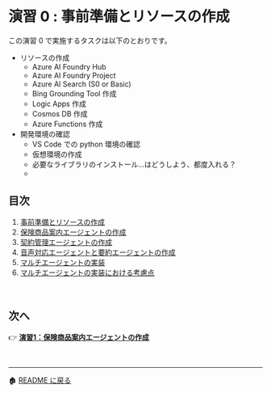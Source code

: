 # 演習 0 : 事前準備とリソースの作成

この演習 0 で実施するタスクは以下のとおりです。
- リソースの作成
  - Azure AI Foundry Hub
  - Azure AI Foundry Project
  - Azure AI Search (S0 or Basic)
  - Bing Grounding Tool 作成
  - Logic Apps 作成
  - Cosmos DB 作成
  - Azure Functions 作成
- 開発環境の確認
  - VS Code での python 環境の確認
  - 仮想環境の作成
  - 必要なライブラリのインストール...はどうしよう、都度入れる？
  - 


## 目次
1. [事前準備とリソースの作成](ex0.md)
2. [保険商品案内エージェントの作成](ex1.md)
3. [契約管理エージェントの作成](ex2.md)
4. [音声対応エージェントと要約エージェントの作成](ex3.md)
5. [マルチエージェントの実装](ex4.md)
4. [マルチエージェントの実装における考慮点](ex5.md)

<br>

## 次へ

👉 [**演習1：保険商品案内エージェントの作成**](ex1.md)

<br>

<hr>

🏚️ [README に戻る](README.md)